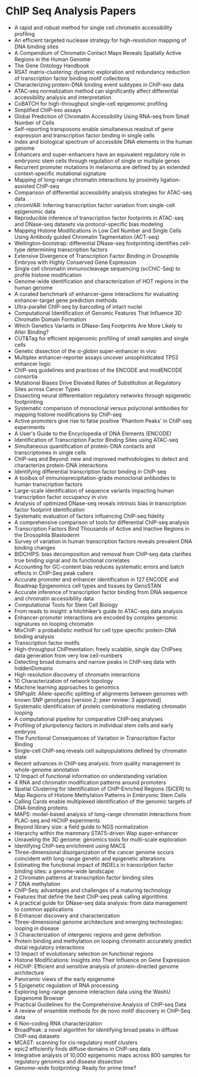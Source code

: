 # ChIP Seq Analysis Papers

<ul>

                             

 <li><a target="_blank" href="https://github.com/manjunath5496/ChIP-Seq-Analysis-Papers/blob/master/c(1).pdf" style="text-decoration:none;">A rapid and robust method for single cell chromatin accessibility profiling</a></li>

 <li><a target="_blank" href="https://github.com/manjunath5496/ChIP-Seq-Analysis-Papers/blob/master/c(2).pdf" style="text-decoration:none;">An efficient targeted nuclease strategy for high-resolution mapping of DNA binding sites</a></li>

<li><a target="_blank" href="https://github.com/manjunath5496/ChIP-Seq-Analysis-Papers/blob/master/c(3).pdf" style="text-decoration:none;">A Compendium of Chromatin Contact Maps Reveals Spatially Active Regions in the Human Genome</a></li>
 <li><a target="_blank" href="https://github.com/manjunath5496/ChIP-Seq-Analysis-Papers/blob/master/c(4).pdf" style="text-decoration:none;">The Gene Ontology Handbook</a></li>                              
<li><a target="_blank" href="https://github.com/manjunath5496/ChIP-Seq-Analysis-Papers/blob/master/c(5).pdf" style="text-decoration:none;">RSAT matrix-clustering: dynamic exploration and redundancy reduction of transcription factor binding motif collections</a></li>
<li><a target="_blank" href="https://github.com/manjunath5496/ChIP-Seq-Analysis-Papers/blob/master/c(6).pdf" style="text-decoration:none;">Characterizing protein-DNA binding event subtypes in ChIP-exo data</a></li>
 <li><a target="_blank" href="https://github.com/manjunath5496/ChIP-Seq-Analysis-Papers/blob/master/c(7).pdf" style="text-decoration:none;">ATAC‑seq normalization method can
significantly affect differential accessibility analysis and interpretation</a></li>

 <li><a target="_blank" href="https://github.com/manjunath5496/ChIP-Seq-Analysis-Papers/blob/master/c(8).pdf" style="text-decoration:none;"> CoBATCH for high-throughput single-cell epigenomic profiling </a></li>
   <li><a target="_blank" href="https://github.com/manjunath5496/ChIP-Seq-Analysis-Papers/blob/master/c(9).pdf" style="text-decoration:none;">Simplified ChIP-exo assays</a></li>
  
   
 <li><a target="_blank" href="https://github.com/manjunath5496/ChIP-Seq-Analysis-Papers/blob/master/c(10).pdf" style="text-decoration:none;">Global Prediction of Chromatin Accessibility Using RNA-seq from Small Number of Cells </a></li>                              
<li><a target="_blank" href="https://github.com/manjunath5496/ChIP-Seq-Analysis-Papers/blob/master/c(11).pdf" style="text-decoration:none;">Self-reporting transposons enable simultaneous readout of gene expression and transcription factor binding in single cells</a></li>
<li><a target="_blank" href="https://github.com/manjunath5496/ChIP-Seq-Analysis-Papers/blob/master/c(12).pdf" style="text-decoration:none;">Index and biological spectrum of accessible DNA elements in the human genome</a></li>
<li><a target="_blank" href="https://github.com/manjunath5496/ChIP-Seq-Analysis-Papers/blob/master/c(13).pdf" style="text-decoration:none;">Enhancers and super-enhancers have an equivalent regulatory role in embryonic stem cells through regulation of single or multiple genes</a></li>

<li><a target="_blank" href="https://github.com/manjunath5496/ChIP-Seq-Analysis-Papers/blob/master/c(14).pdf" style="text-decoration:none;">Recurrent promoter mutations in melanoma are defined by an extended context-specific mutational signature</a></li>
                              
<li><a target="_blank" href="https://github.com/manjunath5496/ChIP-Seq-Analysis-Papers/blob/master/c(15).pdf" style="text-decoration:none;">Mapping of long-range chromatin interactions by proximity ligation-assisted ChIP-seq</a></li>

<li><a target="_blank" href="https://github.com/manjunath5496/ChIP-Seq-Analysis-Papers/blob/master/c(16).pdf" style="text-decoration:none;">Comparison of differential
accessibility analysis strategies for ATAC-seq data</a></li>

  <li><a target="_blank" href="https://github.com/manjunath5496/ChIP-Seq-Analysis-Papers/blob/master/c(17).pdf" style="text-decoration:none;">chromVAR: Inferring transcription factor variation from single-cell epigenomic data</a></li>   
  
<li><a target="_blank" href="https://github.com/manjunath5496/ChIP-Seq-Analysis-Papers/blob/master/c(18).pdf" style="text-decoration:none;">Reproducible inference of transcription factor footprints in ATAC-seq and DNase-seq datasets via protocol-specific bias modeling</a></li> 

  
<li><a target="_blank" href="https://github.com/manjunath5496/ChIP-Seq-Analysis-Papers/blob/master/c(19).pdf" style="text-decoration:none;">Mapping Histone Modifications in Low Cell Number and Single Cells Using Antibody guided Chromatin Tagmentation (ACT-seq)</a></li> 

<li><a target="_blank" href="https://github.com/manjunath5496/ChIP-Seq-Analysis-Papers/blob/master/c(20).pdf" style="text-decoration:none;">Wellington-bootstrap: differential DNase-seq footprinting identifies cell-type determining transcription factors</a></li>

<li><a target="_blank" href="https://github.com/manjunath5496/ChIP-Seq-Analysis-Papers/blob/master/c(21).pdf" style="text-decoration:none;">Extensive Divergence of Transcription Factor Binding in Drosophila Embryos with Highly Conserved Gene Expression</a></li>
<li><a target="_blank" href="https://github.com/manjunath5496/ChIP-Seq-Analysis-Papers/blob/master/c(22).pdf" style="text-decoration:none;">Single cell chromatin immunocleavage sequencing (scChIC-Seq) to profile histone modification</a></li> 
 <li><a target="_blank" href="https://github.com/manjunath5496/ChIP-Seq-Analysis-Papers/blob/master/c(23).pdf" style="text-decoration:none;">Genome-wide identification and characterization of HOT regions in the human genome</a></li> 
 

   <li><a target="_blank" href="https://github.com/manjunath5496/ChIP-Seq-Analysis-Papers/blob/master/c(24).pdf" style="text-decoration:none;">A curated benchmark of enhancer-gene interactions for evaluating enhancer-target gene prediction methods</a></li>
 
   <li><a target="_blank" href="https://github.com/manjunath5496/ChIP-Seq-Analysis-Papers/blob/master/c(25).pdf" style="text-decoration:none;">Ultra-parallel ChIP-seq by barcoding of intact nuclei</a></li>                              
 <li><a target="_blank" href="https://github.com/manjunath5496/ChIP-Seq-Analysis-Papers/blob/master/c(26).pdf" style="text-decoration:none;">Computational Identification of Genomic Features That Influence 3D Chromatin Domain Formation</a></li>
 <li><a target="_blank" href="https://github.com/manjunath5496/ChIP-Seq-Analysis-Papers/blob/master/c(27).pdf" style="text-decoration:none;">Which Genetics Variants in DNase-Seq Footprints Are More Likely to Alter Binding?</a></li>
   
 
   <li><a target="_blank" href="https://github.com/manjunath5496/ChIP-Seq-Analysis-Papers/blob/master/c(28).pdf" style="text-decoration:none;">CUT&Tag for efficient epigenomic profiling of small samples and single cells</a></li>
 
   <li><a target="_blank" href="https://github.com/manjunath5496/ChIP-Seq-Analysis-Papers/blob/master/c(29).pdf" style="text-decoration:none;">Genetic dissection of the α-globin super-enhancer in vivo </a></li>                              

  <li><a target="_blank" href="https://github.com/manjunath5496/ChIP-Seq-Analysis-Papers/blob/master/c(30).pdf" style="text-decoration:none;">Multiplex enhancer-reporter assays uncover unsophisticated TP53 enhancer logic</a></li>
 
   <li><a target="_blank" href="https://github.com/manjunath5496/ChIP-Seq-Analysis-Papers/blob/master/c(31).pdf" style="text-decoration:none;">ChIP-seq guidelines and practices of the ENCODE and modENCODE consortia</a></li> 
    <li><a target="_blank" href="https://github.com/manjunath5496/ChIP-Seq-Analysis-Papers/blob/master/c(32).pdf" style="text-decoration:none;">Mutational Biases Drive Elevated Rates of Substitution at Regulatory Sites across Cancer Types</a></li> 

   <li><a target="_blank" href="https://github.com/manjunath5496/ChIP-Seq-Analysis-Papers/blob/master/c(33).pdf" style="text-decoration:none;">Dissecting neural differentiation regulatory networks through epigenetic footprinting</a></li>                              

  <li><a target="_blank" href="https://github.com/manjunath5496/ChIP-Seq-Analysis-Papers/blob/master/c(34).pdf" style="text-decoration:none;">Systematic comparison of monoclonal versus polyclonal antibodies for mapping histone modifications by ChIP-seq</a></li> 
 
  <li><a target="_blank" href="https://github.com/manjunath5496/ChIP-Seq-Analysis-Papers/blob/master/c(35).pdf" style="text-decoration:none;">Active promoters give rise to false positive 'Phantom Peaks' in ChIP-seq experiments</a></li> 

  <li><a target="_blank" href="https://github.com/manjunath5496/ChIP-Seq-Analysis-Papers/blob/master/c(36).pdf" style="text-decoration:none;">A User's Guide to the Encyclopedia of DNA Elements (ENCODE)</a></li> 
 
<li><a target="_blank" href="https://github.com/manjunath5496/ChIP-Seq-Analysis-Papers/blob/master/c(37).pdf" style="text-decoration:none;">Identification of Transcription Factor Binding Sites using ATAC-seq</a></li>
 <li><a target="_blank" href="https://github.com/manjunath5496/ChIP-Seq-Analysis-Papers/blob/master/c(38).pdf" style="text-decoration:none;">Simultaneous quantification of protein-DNA contacts and transcriptomes in single cells</a></li>
<li><a target="_blank" href="https://github.com/manjunath5496/ChIP-Seq-Analysis-Papers/blob/master/c(39).pdf" style="text-decoration:none;">ChIP-seq and Beyond: new and improved methodologies to detect and characterize protein-DNA interactions</a></li>
 <li><a target="_blank" href="https://github.com/manjunath5496/ChIP-Seq-Analysis-Papers/blob/master/c(40).pdf" style="text-decoration:none;">Identifying differential transcription factor binding in ChIP-seq</a></li>                              
<li><a target="_blank" href="https://github.com/manjunath5496/ChIP-Seq-Analysis-Papers/blob/master/c(41).pdf" style="text-decoration:none;">A toolbox of immunoprecipitation-grade monoclonal antibodies to human transcription factors</a></li>
<li><a target="_blank" href="https://github.com/manjunath5496/ChIP-Seq-Analysis-Papers/blob/master/c(42).pdf" style="text-decoration:none;">Large-scale identification of sequence variants impacting human transcription factor occupancy in vivo</a></li>
 
  <li><a target="_blank" href="https://github.com/manjunath5496/ChIP-Seq-Analysis-Papers/blob/master/c(43).pdf" style="text-decoration:none;">Analysis of optimized DNase-seq reveals intrinsic bias in transcription factor footprint identification</a></li>
 <li><a target="_blank" href="https://github.com/manjunath5496/ChIP-Seq-Analysis-Papers/blob/master/c(44).pdf" style="text-decoration:none;">Systematic evaluation of factors influencing ChIP-seq fidelity</a></li>
   <li><a target="_blank" href="https://github.com/manjunath5496/ChIP-Seq-Analysis-Papers/blob/master/c(45).pdf" style="text-decoration:none;">A comprehensive comparison of tools for differential ChIP-seq analysis</a></li>  
   
<li><a target="_blank" href="https://github.com/manjunath5496/ChIP-Seq-Analysis-Papers/blob/master/c(46).pdf" style="text-decoration:none;">Transcription Factors Bind Thousands
of Active and Inactive Regions in the Drosophila Blastoderm</a></li> 
                             
<li><a target="_blank" href="https://github.com/manjunath5496/ChIP-Seq-Analysis-Papers/blob/master/c(47).pdf" style="text-decoration:none;">Survey of variation in human
transcription factors reveals prevalent DNA binding changes</a></li>
<li><a target="_blank" href="https://github.com/manjunath5496/ChIP-Seq-Analysis-Papers/blob/master/c(48).pdf" style="text-decoration:none;">BIDCHIPS: bias decomposition
and removal from ChIP‑seq data clarifies true binding signal and its functional correlates</a></li>

<li><a target="_blank" href="https://github.com/manjunath5496/ChIP-Seq-Analysis-Papers/blob/master/c(49).pdf" style="text-decoration:none;">Accounting for GC-content bias reduces systematic errors and batch effects in ChIP-Seq peak callers</a></li>
                              
<li><a target="_blank" href="https://github.com/manjunath5496/ChIP-Seq-Analysis-Papers/blob/master/c(50).pdf" style="text-decoration:none;">Accurate promoter and enhancer identification in 127 ENCODE and Roadmap Epigenomics cell types and tissues by GenoSTAN</a></li>
<li><a target="_blank" href="https://github.com/manjunath5496/ChIP-Seq-Analysis-Papers/blob/master/c(51).pdf" style="text-decoration:none;">Accurate inference of transcription factor binding from DNA sequence and chromatin accessibility data</a></li>
<li><a target="_blank" href="https://github.com/manjunath5496/ChIP-Seq-Analysis-Papers/blob/master/c(52).pdf" style="text-decoration:none;">Computational Tools for Stem Cell Biology</a></li>

<li><a target="_blank" href="https://github.com/manjunath5496/ChIP-Seq-Analysis-Papers/blob/master/c(53).pdf" style="text-decoration:none;">From reads to insight: a hitchhiker’s guide to ATAC-seq data analysis</a></li>
 
<li><a target="_blank" href="https://github.com/manjunath5496/ChIP-Seq-Analysis-Papers/blob/master/c(54).pdf" style="text-decoration:none;">Enhancer-promoter interactions are encoded by complex genomic signatures on looping chromatin </a></li>

<li><a target="_blank" href="https://github.com/manjunath5496/ChIP-Seq-Analysis-Papers/blob/master/c(55).pdf" style="text-decoration:none;">MixChIP: a probabilistic method for cell type specific protein-DNA binding analysis</a></li>
 
  <li><a target="_blank" href="https://github.com/manjunath5496/ChIP-Seq-Analysis-Papers/blob/master/c(56).pdf" style="text-decoration:none;">Transcription factor motifs </a></li>                              

  <li><a target="_blank" href="https://github.com/manjunath5496/ChIP-Seq-Analysis-Papers/blob/master/c(57).pdf" style="text-decoration:none;">High-throughput ChIPmentation: freely scalable, single day ChIPseq data generation from very low cell-numbers</a></li>
 
   <li><a target="_blank" href="https://github.com/manjunath5496/ChIP-Seq-Analysis-Papers/blob/master/c(58).pdf" style="text-decoration:none;">Detecting broad domains and narrow peaks in ChIP-seq data with hiddenDomains</a></li>
    <li><a target="_blank" href="https://github.com/manjunath5496/ChIP-Seq-Analysis-Papers/blob/master/c(59).pdf" style="text-decoration:none;">High resolution discovery of chromatin interactions</a></li>
 
  <li><a target="_blank" href="https://github.com/manjunath5496/ChIP-Seq-Analysis-Papers/blob/master/c(60).pdf" style="text-decoration:none;">10 Characterization of network topology </a></li>
 
   <li><a target="_blank" href="https://github.com/manjunath5496/ChIP-Seq-Analysis-Papers/blob/master/c(61).pdf" style="text-decoration:none;">Machine learning approaches to genomics</a></li>
 
   <li><a target="_blank" href="https://github.com/manjunath5496/ChIP-Seq-Analysis-Papers/blob/master/c(62).pdf" style="text-decoration:none;">SNPsplit: Allele-specific splitting of alignments between genomes with known SNP genotypes [version 2; peer review: 3 approved]</a></li>
 
   <li><a target="_blank" href="https://github.com/manjunath5496/ChIP-Seq-Analysis-Papers/blob/master/c(63).pdf" style="text-decoration:none;">Systematic identification of protein combinations mediating chromatin looping</a></li>                              

  <li><a target="_blank" href="https://github.com/manjunath5496/ChIP-Seq-Analysis-Papers/blob/master/c(64).pdf" style="text-decoration:none;">A computational pipeline for comparative ChIP-seq analyses</a></li>
 
   <li><a target="_blank" href="https://github.com/manjunath5496/ChIP-Seq-Analysis-Papers/blob/master/c(65).pdf" style="text-decoration:none;">Profiling of pluripotency factors in individual stem cells and early embryos </a></li> 

   <li><a target="_blank" href="https://github.com/manjunath5496/ChIP-Seq-Analysis-Papers/blob/master/c(66).pdf" style="text-decoration:none;">The Functional Consequences of Variation in Transcription Factor Binding</a></li> 
 
   <li><a target="_blank" href="https://github.com/manjunath5496/ChIP-Seq-Analysis-Papers/blob/master/c(67).pdf" style="text-decoration:none;">Single-cell ChIP-seq reveals cell subpopulations defined by chromatin state</a></li>                              

  <li><a target="_blank" href="https://github.com/manjunath5496/ChIP-Seq-Analysis-Papers/blob/master/c(68).pdf" style="text-decoration:none;">Recent advances in ChIP-seq analysis: from quality management to whole-genome annotation</a></li> 
 
  
   <li><a target="_blank" href="https://github.com/manjunath5496/ChIP-Seq-Analysis-Papers/blob/master/c(69).pdf" style="text-decoration:none;">12 Impact of functional information on understanding variation</a></li>                              

  <li><a target="_blank" href="https://github.com/manjunath5496/ChIP-Seq-Analysis-Papers/blob/master/c(70).pdf" style="text-decoration:none;">4 RNA and chromatin modification patterns around promoters</a></li> 
  
 
 <li><a target="_blank" href="https://github.com/manjunath5496/ChIP-Seq-Analysis-Papers/blob/master/c(71).pdf" style="text-decoration:none;">Spatial Clustering for Identification of ChIP-Enriched Regions (SICER) to Map Regions of Histone Methylation Patterns in Embryonic Stem Cells</a></li>
 
 <li><a target="_blank" href="https://github.com/manjunath5496/ChIP-Seq-Analysis-Papers/blob/master/c(72).pdf" style="text-decoration:none;">Calling Cards enable multiplexed identification of the genomic targets of DNA-binding proteins</a></li> 
 
 
 <li><a target="_blank" href="https://github.com/manjunath5496/ChIP-Seq-Analysis-Papers/blob/master/c(73).pdf" style="text-decoration:none;">MAPS: model-based analysis of long-range chromatin interactions from PLAC-seq and HiChIP experiments</a></li>
  <li><a target="_blank" href="https://github.com/manjunath5496/ChIP-Seq-Analysis-Papers/blob/master/c(74).pdf" style="text-decoration:none;">Beyond library size: a field guide to NGS normalization</a></li>
    <li><a target="_blank" href="https://github.com/manjunath5496/ChIP-Seq-Analysis-Papers/blob/master/c(75).pdf" style="text-decoration:none;">Hierarchy within the mammary STAT5-driven Wap super-enhancer</a></li>                        
<li><a target="_blank" href="https://github.com/manjunath5496/ChIP-Seq-Analysis-Papers/blob/master/c(76).pdf" style="text-decoration:none;">Unraveling the 3D genome: genomics tools for multi-scale exploration</a></li>

 <li><a target="_blank" href="https://github.com/manjunath5496/ChIP-Seq-Analysis-Papers/blob/master/c(77).pdf" style="text-decoration:none;">Identifying ChIP-seq enrichment using MACS</a></li> 
 
 
 <li><a target="_blank" href="https://github.com/manjunath5496/ChIP-Seq-Analysis-Papers/blob/master/c(78).pdf" style="text-decoration:none;">Three-dimensional disorganization of the cancer genome occurs coincident with long-range genetic and epigenetic alterations</a></li>
  <li><a target="_blank" href="https://github.com/manjunath5496/ChIP-Seq-Analysis-Papers/blob/master/c(79).pdf" style="text-decoration:none;">Estimating the functional impact of INDELs in transcription factor binding sites: a genome-wide landscape</a></li>


 <li><a target="_blank" href="https://github.com/manjunath5496/ChIP-Seq-Analysis-Papers/blob/master/c(80).pdf" style="text-decoration:none;">2 Chromatin patterns at transcription factor binding sites</a></li> 
 
 
 <li><a target="_blank" href="https://github.com/manjunath5496/ChIP-Seq-Analysis-Papers/blob/master/c(81).pdf" style="text-decoration:none;">7 DNA methylation</a></li>
  <li><a target="_blank" href="https://github.com/manjunath5496/ChIP-Seq-Analysis-Papers/blob/master/c(82).pdf" style="text-decoration:none;">ChIP-Seq: advantages and challenges of a maturing technology</a></li>

 <li><a target="_blank" href="https://github.com/manjunath5496/ChIP-Seq-Analysis-Papers/blob/master/c(83).pdf" style="text-decoration:none;">Features that define the best ChIP-seq peak calling algorithms</a></li>
  <li><a target="_blank" href="https://github.com/manjunath5496/ChIP-Seq-Analysis-Papers/blob/master/c(84).pdf" style="text-decoration:none;">A practical guide for DNase-seq data analysis: from data management to common applications</a></li>

 <li><a target="_blank" href="https://github.com/manjunath5496/ChIP-Seq-Analysis-Papers/blob/master/c(85).pdf" style="text-decoration:none;">8 Enhancer discovery and characterization</a></li>
  <li><a target="_blank" href="https://github.com/manjunath5496/ChIP-Seq-Analysis-Papers/blob/master/c(86).pdf" style="text-decoration:none;">Three-dimensional genome architecture and emerging technologies: looping in disease</a></li>

 <li><a target="_blank" href="https://github.com/manjunath5496/ChIP-Seq-Analysis-Papers/blob/master/c(87).pdf" style="text-decoration:none;">3 Characterization of intergenic regions and gene definition</a></li>
  <li><a target="_blank" href="https://github.com/manjunath5496/ChIP-Seq-Analysis-Papers/blob/master/c(88).pdf" style="text-decoration:none;">Protein binding and methylation on looping chromatin accurately predict distal regulatory interactions</a></li>
  <li><a target="_blank" href="https://github.com/manjunath5496/ChIP-Seq-Analysis-Papers/blob/master/c(89).pdf" style="text-decoration:none;">13 Impact of evolutionary selection on functional regions</a></li>
  
  
  <li><a target="_blank" href="https://github.com/manjunath5496/ChIP-Seq-Analysis-Papers/blob/master/c(90).pdf" style="text-decoration:none;"> Histone Modifications: Insights
into Their Influence on Gene Expression</a></li>
  <li><a target="_blank" href="https://github.com/manjunath5496/ChIP-Seq-Analysis-Papers/blob/master/c(91).pdf" style="text-decoration:none;">HiChIP: Efficient and sensitive analysis of protein-directed genome architecture</a></li>

 <li><a target="_blank" href="https://github.com/manjunath5496/ChIP-Seq-Analysis-Papers/blob/master/c(92).pdf" style="text-decoration:none;">Panoramic views of
the early epigenome</a></li>
  <li><a target="_blank" href="https://github.com/manjunath5496/ChIP-Seq-Analysis-Papers/blob/master/c(93).pdf" style="text-decoration:none;"> 5 Epigenetic regulation of RNA processing</a></li>
  <li><a target="_blank" href="https://github.com/manjunath5496/ChIP-Seq-Analysis-Papers/blob/master/c(94).pdf" style="text-decoration:none;">Exploring long-range genome interaction data using the WashU Epigenome Browser</a></li> 
  
   <li><a target="_blank" href="https://github.com/manjunath5496/ChIP-Seq-Analysis-Papers/blob/master/c(95).pdf" style="text-decoration:none;">Practical Guidelines for the Comprehensive Analysis of ChIP-seq Data</a></li>  
  
<li><a target="_blank" href="https://github.com/manjunath5496/ChIP-Seq-Analysis-Papers/blob/master/c(96).pdf" style="text-decoration:none;">A review of ensemble methods for de novo motif discovery in ChIP-Seq data</a></li> 
  
  
<li><a target="_blank" href="https://github.com/manjunath5496/ChIP-Seq-Analysis-Papers/blob/master/c(97).pdf" style="text-decoration:none;">6 Non-coding RNA characterization</a></li>


 <li><a target="_blank" href="https://github.com/manjunath5496/ChIP-Seq-Analysis-Papers/blob/master/c(98).pdf" style="text-decoration:none;">BroadPeak: a novel algorithm for identifying broad peaks in diffuse ChIP-seq datasets</a></li> 
  
   <li><a target="_blank" href="https://github.com/manjunath5496/ChIP-Seq-Analysis-Papers/blob/master/c(99).pdf" style="text-decoration:none;">MCAST: scanning for cis-regulatory motif clusters</a></li>  
  
<li><a target="_blank" href="https://github.com/manjunath5496/ChIP-Seq-Analysis-Papers/blob/master/c(100).pdf" style="text-decoration:none;">epic2 efficiently finds diffuse domains in ChIP-seq data</a></li>  
  
 <li><a target="_blank" href="https://github.com/manjunath5496/ChIP-Seq-Analysis-Papers/blob/master/c(101).pdf" style="text-decoration:none;">Integrative analysis of 10,000 epigenomic maps across 800 samples for regulatory genomics and disease dissection</a></li> 
  
   <li><a target="_blank" href="https://github.com/manjunath5496/ChIP-Seq-Analysis-Papers/blob/master/c(102).pdf" style="text-decoration:none;">Genome-wide footprinting: Ready for prime time?</a></li> 
  
   
 </ul>
   
   
